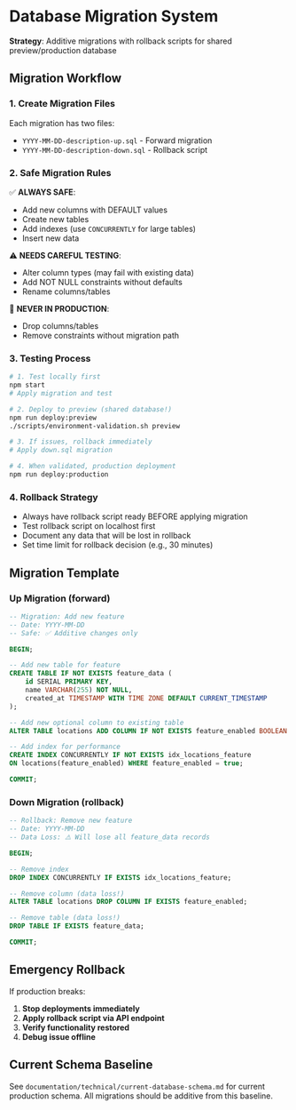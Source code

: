 # Database Migration System

**Strategy**: Additive migrations with rollback scripts for shared preview/production database

## Migration Workflow

### 1. Create Migration Files
Each migration has two files:
- `YYYY-MM-DD-description-up.sql` - Forward migration
- `YYYY-MM-DD-description-down.sql` - Rollback script

### 2. Safe Migration Rules
✅ **ALWAYS SAFE**:
- Add new columns with DEFAULT values
- Create new tables
- Add indexes (use `CONCURRENTLY` for large tables)
- Insert new data

⚠️ **NEEDS CAREFUL TESTING**:
- Alter column types (may fail with existing data)
- Add NOT NULL constraints without defaults
- Rename columns/tables

🚫 **NEVER IN PRODUCTION**:
- Drop columns/tables
- Remove constraints without migration path

### 3. Testing Process
```bash
# 1. Test locally first
npm start
# Apply migration and test

# 2. Deploy to preview (shared database!)
npm run deploy:preview
./scripts/environment-validation.sh preview

# 3. If issues, rollback immediately
# Apply down.sql migration

# 4. When validated, production deployment
npm run deploy:production
```

### 4. Rollback Strategy
- Always have rollback script ready BEFORE applying migration
- Test rollback script on localhost first
- Document any data that will be lost in rollback
- Set time limit for rollback decision (e.g., 30 minutes)

## Migration Template

### Up Migration (forward)
```sql
-- Migration: Add new feature
-- Date: YYYY-MM-DD
-- Safe: ✅ Additive changes only

BEGIN;

-- Add new table for feature
CREATE TABLE IF NOT EXISTS feature_data (
    id SERIAL PRIMARY KEY,
    name VARCHAR(255) NOT NULL,
    created_at TIMESTAMP WITH TIME ZONE DEFAULT CURRENT_TIMESTAMP
);

-- Add new optional column to existing table
ALTER TABLE locations ADD COLUMN IF NOT EXISTS feature_enabled BOOLEAN DEFAULT false;

-- Add index for performance
CREATE INDEX CONCURRENTLY IF NOT EXISTS idx_locations_feature
ON locations(feature_enabled) WHERE feature_enabled = true;

COMMIT;
```

### Down Migration (rollback)
```sql
-- Rollback: Remove new feature
-- Date: YYYY-MM-DD
-- Data Loss: ⚠️ Will lose all feature_data records

BEGIN;

-- Remove index
DROP INDEX CONCURRENTLY IF EXISTS idx_locations_feature;

-- Remove column (data loss!)
ALTER TABLE locations DROP COLUMN IF EXISTS feature_enabled;

-- Remove table (data loss!)
DROP TABLE IF EXISTS feature_data;

COMMIT;
```

## Emergency Rollback

If production breaks:
1. **Stop deployments immediately**
2. **Apply rollback script via API endpoint**
3. **Verify functionality restored**
4. **Debug issue offline**

## Current Schema Baseline

See `documentation/technical/current-database-schema.md` for current production schema.
All migrations should be additive from this baseline.
